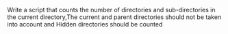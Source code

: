Write a script that counts the number of directories and sub-directories in the current directory,The current and parent directories should not be taken into account and Hidden directories should be counted

